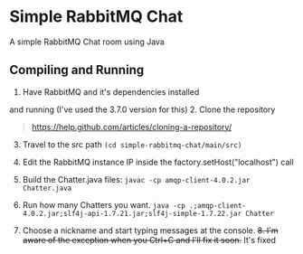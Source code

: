 # Simple RabbitMQ Chat
A simple RabbitMQ Chat room using Java

## Compiling and Running

1. Have RabbitMQ and it's dependencies installed

 and running (I've used the 3.7.0 version for this)
2. Clone the repository

   > https://help.github.com/articles/cloning-a-repository/
3. Travel to the src path `(cd simple-rabbitmq-chat/main/src)`
4. Edit the RabbitMQ instance IP inside the factory.setHost("localhost") call
5. Build the Chatter.java files:
```javac -cp amqp-client-4.0.2.jar Chatter.java```
6. Run how many Chatters you want.
```java -cp .;amqp-client-4.0.2.jar;slf4j-api-1.7.21.jar;slf4j-simple-1.7.22.jar Chatter```


7. Choose a nickname and start typing messages at the console.
~~8. I'm aware of the exception when you Ctrl+C and I'll fix it soon.~~ It's fixed

